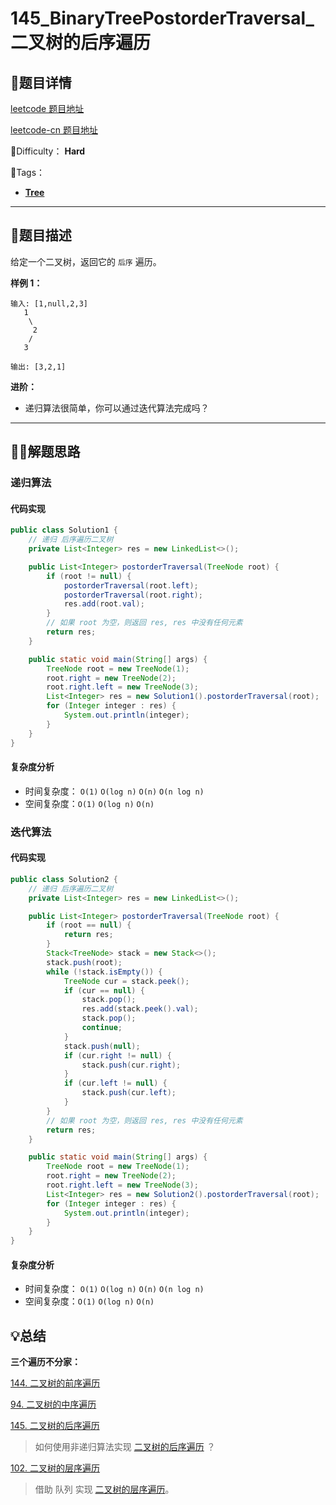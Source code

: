 

# 145_BinaryTreePostorderTraversal_二叉树的后序遍历

## 📌题目详情

[leetcode 题目地址](https://leetcode.com/problems/binary-tree-postorder-traversal/)

[leetcode-cn 题目地址](https://leetcode-cn.com/problems/binary-tree-postorder-traversal/)

📗Difficulty：	**Hard**

🎯Tags：

+ **[Tree](https://leetcode.com/tag/tree/)**

---

## 📃题目描述

给定一个二叉树，返回它的 `后序` 遍历。



**样例 1：**

```
输入: [1,null,2,3]  
   1
    \
     2
    /
   3 

输出: [3,2,1]
```



**进阶：**

+ 递归算法很简单，你可以通过迭代算法完成吗？



****

## 🏹🎯解题思路

### 递归算法



#### 代码实现

```java
public class Solution1 {
    // 递归 后序遍历二叉树
    private List<Integer> res = new LinkedList<>();

    public List<Integer> postorderTraversal(TreeNode root) {
        if (root != null) {
            postorderTraversal(root.left);
            postorderTraversal(root.right);
            res.add(root.val);
        }
        // 如果 root 为空，则返回 res, res 中没有任何元素
        return res;
    }

    public static void main(String[] args) {
        TreeNode root = new TreeNode(1);
        root.right = new TreeNode(2);
        root.right.left = new TreeNode(3);
        List<Integer> res = new Solution1().postorderTraversal(root);
        for (Integer integer : res) {
            System.out.println(integer);
        }
    }
}
```



#### 复杂度分析

+ 时间复杂度： `O(1)`    `O(log n)`      `O(n)`      `O(n log n)`
+ 空间复杂度：`O(1)`    `O(log n)`     `O(n)`



### 迭代算法



#### 代码实现

```java
public class Solution2 {
    // 递归 后序遍历二叉树
    private List<Integer> res = new LinkedList<>();

    public List<Integer> postorderTraversal(TreeNode root) {
        if (root == null) {
            return res;
        }
        Stack<TreeNode> stack = new Stack<>();
        stack.push(root);
        while (!stack.isEmpty()) {
            TreeNode cur = stack.peek();
            if (cur == null) {
                stack.pop();
                res.add(stack.peek().val);
                stack.pop();
                continue;
            }
            stack.push(null);
            if (cur.right != null) {
                stack.push(cur.right);
            }
            if (cur.left != null) {
                stack.push(cur.left);
            }
        }
        // 如果 root 为空，则返回 res, res 中没有任何元素
        return res;
    }

    public static void main(String[] args) {
        TreeNode root = new TreeNode(1);
        root.right = new TreeNode(2);
        root.right.left = new TreeNode(3);
        List<Integer> res = new Solution2().postorderTraversal(root);
        for (Integer integer : res) {
            System.out.println(integer);
        }
    }
}
```





#### 复杂度分析

+ 时间复杂度： `O(1)`    `O(log n)`      `O(n)`      `O(n log n)`
+ 空间复杂度：`O(1)`    `O(log n)`     `O(n)`







## 💡总结

**三个遍历不分家：**

[144. 二叉树的前序遍历](https://leetcode-cn.com/problems/binary-tree-preorder-traversal/)

[94. 二叉树的中序遍历](https://leetcode-cn.com/problems/binary-tree-inorder-traversal/)

[145. 二叉树的后序遍历](https://leetcode-cn.com/problems/binary-tree-postorder-traversal/)

> 如何使用非递归算法实现 [二叉树的后序遍历](https://leetcode-cn.com/problems/binary-tree-postorder-traversal/) ？



[102. 二叉树的层序遍历](https://leetcode-cn.com/problems/binary-tree-level-order-traversal/)

> 借助 队列 实现 [二叉树的层序遍历](https://leetcode-cn.com/problems/binary-tree-level-order-traversal/)。